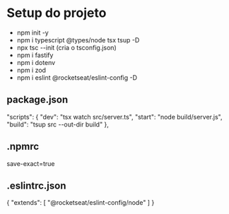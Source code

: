 # Setup do projeto

- npm init -y
- npm i typescript @types/node tsx tsup -D
- npx tsc --init (cria o tsconfig.json)
- npm i fastify
- npm i dotenv
- npm i zod
- npm i eslint @rocketseat/eslint-config -D

## package.json

"scripts": {
"dev": "tsx watch src/server.ts",
"start": "node build/server.js",
"build": "tsup src --out-dir build"
},

## .npmrc

save-exact=true

## .eslintrc.json

{
"extends": [
"@rocketseat/eslint-config/node"
]
}
